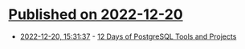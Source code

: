 # [Published on 2022-12-20](index.md)

* [2022-12-20, 15:31:37](https://news.ycombinator.com/item?id=34067247) - [12 Days of PostgreSQL Tools and Projects](https://www.timescale.com/blog/12-days-of-postgresql-tools-and-projects/)
